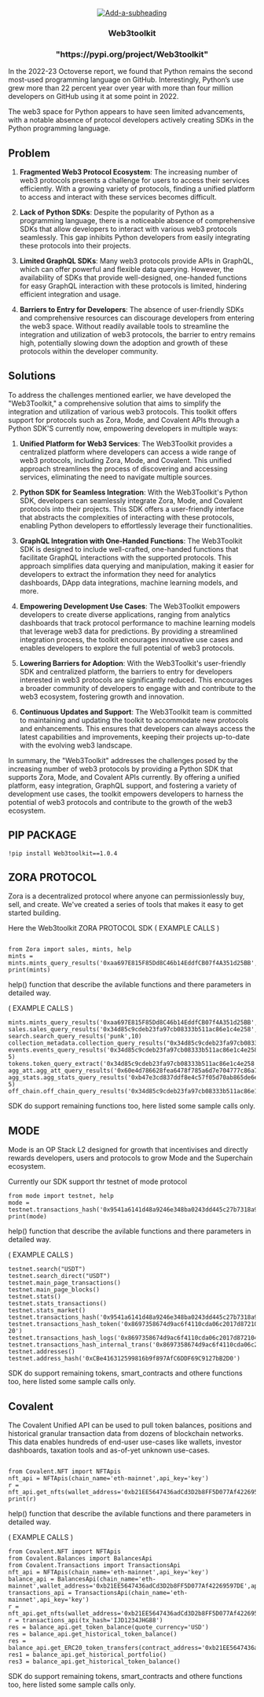 <br />
<div align="center">
  <a href='https://media.tenor.com/Rooi8rhW1CkAAAAi/web3-crypto.gif' target='_blank'><img src='https://media.tenor.com/Rooi8rhW1CkAAAAi/web3-crypto.gif' border='0' alt='Add-a-subheading'/></a>
  <h3 align="center">Web3toolkit</h3>
   <h3 align="center">"https://pypi.org/project/Web3toolkit"</h3>
</div>

In the 2022-23 Octoverse report, we found that Python remains the second most-used programming language on GitHub. Interestingly, Python’s use grew more than 22 percent year over year with more than four million developers on GitHub using it at some point in 2022.

The web3 space for Python appears to have seen limited advancements, with a notable absence of protocol developers actively creating SDKs in the Python programming language.



## Problem
1. **Fragmented Web3 Protocol Ecosystem**: The increasing number of web3 protocols presents a challenge for users to access their services efficiently. With a growing variety of protocols, finding a unified platform to access and interact with these services becomes difficult.

2. **Lack of Python SDKs**: Despite the popularity of Python as a programming language, there is a noticeable absence of comprehensive SDKs that allow developers to interact with various web3 protocols seamlessly. This gap inhibits Python developers from easily integrating these protocols into their projects.

3. **Limited GraphQL SDKs**: Many web3 protocols provide APIs in GraphQL, which can offer powerful and flexible data querying. However, the availability of SDKs that provide well-designed, one-handed functions for easy GraphQL interaction with these protocols is limited, hindering efficient integration and usage.

4. **Barriers to Entry for Developers**: The absence of user-friendly SDKs and comprehensive resources can discourage developers from entering the web3 space. Without readily available tools to streamline the integration and utilization of web3 protocols, the barrier to entry remains high, potentially slowing down the adoption and growth of these protocols within the developer community.

## Solutions

To address the challenges mentioned earlier, we have developed the "Web3Toolkit," a comprehensive solution that aims to simplify the integration and utilization of various web3 protocols. This toolkit offers support for protocols such as Zora, Mode, and Covalent APIs through a Python SDK'S currently now, empowering developers in multiple ways:

1. **Unified Platform for Web3 Services**: The Web3Toolkit provides a centralized platform where developers can access a wide range of web3 protocols, including Zora, Mode, and Covalent. This unified approach streamlines the process of discovering and accessing services, eliminating the need to navigate multiple sources.

2. **Python SDK for Seamless Integration**: With the Web3Toolkit's Python SDK, developers can seamlessly integrate Zora, Mode, and Covalent protocols into their projects. This SDK offers a user-friendly interface that abstracts the complexities of interacting with these protocols, enabling Python developers to effortlessly leverage their functionalities.

3. **GraphQL Integration with One-Handed Functions**: The Web3Toolkit SDK is designed to include well-crafted, one-handed functions that facilitate GraphQL interactions with the supported protocols. This approach simplifies data querying and manipulation, making it easier for developers to extract the information they need for analytics dashboards, DApp data integrations, machine learning models, and more.

4. **Empowering Development Use Cases**: The Web3Toolkit empowers developers to create diverse applications, ranging from analytics dashboards that track protocol performance to machine learning models that leverage web3 data for predictions. By providing a streamlined integration process, the toolkit encourages innovative use cases and enables developers to explore the full potential of web3 protocols.

5. **Lowering Barriers for Adoption**: With the Web3Toolkit's user-friendly SDK and centralized platform, the barriers to entry for developers interested in web3 protocols are significantly reduced. This encourages a broader community of developers to engage with and contribute to the web3 ecosystem, fostering growth and innovation.

6. **Continuous Updates and Support**: The Web3Toolkit team is committed to maintaining and updating the toolkit to accommodate new protocols and enhancements. This ensures that developers can always access the latest capabilities and improvements, keeping their projects up-to-date with the evolving web3 landscape.

In summary, the "Web3Toolkit" addresses the challenges posed by the increasing number of web3 protocols by providing a Python SDK that supports Zora, Mode, and Covalent APIs currently. By offering a unified platform, easy integration, GraphQL support, and fostering a variety of development use cases, the toolkit empowers developers to harness the potential of web3 protocols and contribute to the growth of the web3 ecosystem.


## PIP PACKAGE

```!pip install Web3toolkit==1.0.4```

## ZORA PROTOCOL

Zora is a decentralized protocol where anyone can permissionlessly buy, sell, and create. We've created a series of tools that makes it easy to get started building.

Here the Web3toolkit ZORA PROTOCOL SDK ( EXAMPLE CALLS )
```

from Zora import sales, mints, help
mints = mints.mints_query_results('0xaa697E815F85Dd8C46b14EddfCB07f4A351d25BB',3,'PRICE')
print(mints)

```
help() function that describe the avilable functions and there parameters in detailed way.

( EXAMPLE CALLS )
```
mints.mints_query_results('0xaa697E815F85Dd8C46b14EddfCB07f4A351d25BB',3,'PRICE')
sales.sales_query_results('0x34d85c9cdeb23fa97cb08333b511ac86e1c4e258',3,'OPENSEA_BUNDLE_SALE','TIME')
search.search_query_results('punk',10)
collection_metadata.collection_query_results("0x34d85c9cdeb23fa97cb08333b511ac86e1c4e258")
events.events_query_results('0x34d85c9cdeb23fa97cb08333b511ac86e1c4e258','91371','V3_RESERVE_AUCTION_EVENT', 5)
tokens.token_query_extract('0x34d85c9cdeb23fa97cb08333b511ac86e1c4e258','60809')
agg_att.agg_att_query_results('0x60e4d786628fea6478f785a6d7e704777c86a7c6','7077')
agg_stats.agg_stats_query_results('0xb47e3cd837ddf8e4c57f05d70ab865de6e193bbb', 5)
off_chain.off_chain_query_results('0x34d85c9cdeb23fa97cb08333b511ac86e1c4e258')

```
SDK do support remaining functions too, here listed some sample calls only.


## MODE

Mode is an OP Stack L2 designed for growth that incentivises and directly rewards developers, users and protocols to grow Mode and the Superchain ecosystem.

Currently our SDK support thr testnet of mode protocol
```
from mode import testnet, help
mode = testnet.transactions_hash('0x9541a6141d48a9246e348ba0243dd445c27b7318a9c7ccff6e17d8f8fc6144d3')
print(mode)

```
help() function that describe the avilable functions and there parameters in detailed way.

( EXAMPLE CALLS )

```
testnet.search("USDT")
testnet.search_direct("USDT")
testnet.main_page_transactions()
testnet.main_page_blocks()
testnet.stats()
testnet.stats_transactions()
testnet.stats_market()
testnet.transactions_hash('0x9541a6141d48a9246e348ba0243dd445c27b7318a9c7ccff6e17d8f8fc6144d3')
testnet.transactions_hash_token('0x8697358674d9ac6f4110cda06c2017d872104e330e0d6b713ca1a33a7b62899a','ERC-20')
testnet.transactions_hash_logs('0x8697358674d9ac6f4110cda06c2017d872104e330e0d6b713ca1a33a7b62899a')
testnet.transactions_hash_internal_trans('0x8697358674d9ac6f4110cda06c2017d872104e330e0d6b713ca1a33a7b62899a')
testnet.addresses()
testnet.address_hash('0xCBe416312599816b9f897AfC6DDF69C9127bB2D0')

```
SDK do support remaining tokens, smart_contracts and othere functions too, here listed some sample calls only.


## Covalent

The Covalent Unified API can be used to pull token balances, positions and historical granular transaction data from dozens of blockchain networks. This data enables hundreds of end-user use-cases like wallets, investor dashboards, taxation tools and as-of-yet unknown use-cases.

```

from Covalent.NFT import NFTApis
nft_api = NFTApis(chain_name='eth-mainnet',api_key='key')
r = nft_api.get_nfts(wallet_address='0xb21EE5647436adCd3D2b8FF5D077Af42269597DE')
print(r)

```

help() function that describe the avilable functions and there parameters in detailed way.

( EXAMPLE CALLS )

```
from Covalent.NFT import NFTApis
from Covalent.Balances import BalancesApi
from Covalent.Transactions import TransactionsApi
nft_api = NFTApis(chain_name='eth-mainnet',api_key='key')
balance_api = BalancesApi(chain_name='eth-mainnet',wallet_address='0xb21EE5647436adCd3D2b8FF5D077Af42269597DE',api_key='xxxxx')
transactions_api = TransactionsApi(chain_name='eth-mainnet',api_key='key')
r = nft_api.get_nfts(wallet_address='0xb21EE5647436adCd3D2b8FF5D077Af42269597DE')
r = transactions_api(tx_hash='IJD1234JHG88')
res = balance_api.get_token_balance(quote_currency='USD')
res = balance_api.get_historical_token_balance()
res = balance_api.get_ERC20_token_transfers(contract_address='0xb21EE5647436adCd3D2b8FF5D077Af422695976A')
res1 = balance_api.get_historical_portfolio()
res3 = balance_api.get_historical_token_balance()

```
SDK do support remaining tokens, smart_contracts and othere functions too, here listed some sample calls only.



